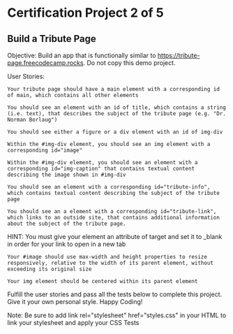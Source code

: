 # Certification Project 2 of 5 

## Build a Tribute Page

Objective: Build an app that is functionally similar to https://tribute-page.freecodecamp.rocks. Do not copy this demo project.

User Stories:

  
    Your tribute page should have a main element with a corresponding id of main, which contains all other elements
  
    You should see an element with an id of title, which contains a string (i.e. text), that describes the subject of the tribute page (e.g. "Dr. Norman Borlaug")
  
    You should see either a figure or a div element with an id of img-div
  
    Within the #img-div element, you should see an img element with a corresponding id="image"
  
    Within the #img-div element, you should see an element with a corresponding id="img-caption" that contains textual content describing the image shown in #img-div
  
    You should see an element with a corresponding id="tribute-info", which contains textual content describing the subject of the tribute page
  
    You should see an a element with a corresponding id="tribute-link", which links to an outside site, that contains additional information about the subject of the tribute page. 
   HINT: You must give your element an attribute of target and set it to _blank in order for your link to open in a new tab


    Your #image should use max-width and height properties to resize responsively, relative to the width of its parent element, without exceeding its original size
   
    Your img element should be centered within its parent element

Fulfill the user stories and pass all the tests below to complete this project. Give it your own personal style. Happy Coding!

Note: Be sure to add link rel="stylesheet" href="styles.css" in your HTML to link your stylesheet and apply your CSS
Tests 